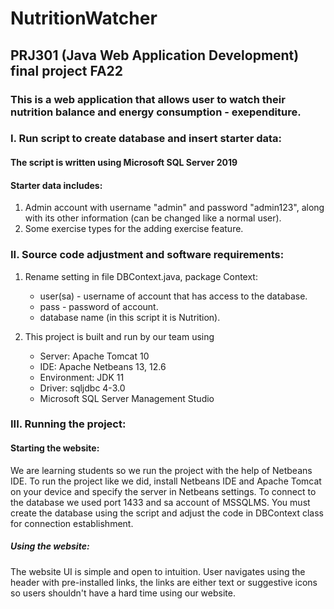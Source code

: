 # NutritionWatcher
## PRJ301 (Java Web Application Development) final project FA22
### This is a web application that allows user to watch their nutrition balance and energy consumption - exependiture.
### I. Run script to create database and insert starter data:
#### The script is written using Microsoft SQL Server 2019
#### Starter data includes:
1. Admin account with username "admin" and password "admin123", along with its other information (can be changed like a normal user).
2. Some exercise types for the adding exercise feature.

### II. Source code adjustment and software requirements:
1. Rename setting in file DBContext.java, package Context:
   + user(sa) - username of account that has access to the database.
   + pass - password of account.
   + database name (in this script it is Nutrition).

2. This project is built and run by our team using
   + Server: Apache Tomcat 10
   + IDE: Apache Netbeans 13, 12.6
   + Environment: JDK 11
   + Driver: sqljdbc 4-3.0
   + Microsoft SQL Server Management Studio

### III. Running the project:
#### Starting the website:
We are learning students so we run the project with the help of Netbeans IDE. To run the project like we did, install Netbeans IDE and Apache Tomcat on your device and specify the server in Netbeans settings. 
To connect to the database we used port 1433 and sa account of MSSQLMS. You must create the database using the script and adjust the code in DBContext class for connection establishment.
##### Using the website:
The website UI is simple and open to intuition. User navigates using the header with pre-installed links, the links are either text or suggestive icons so users shouldn't have a hard time using our website.
